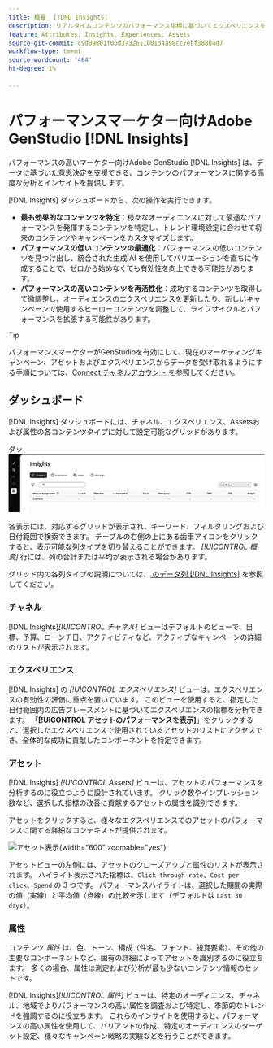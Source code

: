 ```yaml
---
title: 概要  [!DNL Insights]
description: リアルタイムコンテンツのパフォーマンス指標に基づいてエクスペリエンスを最適化する方法を説明します。
feature: Attributes, Insights, Experiences, Assets
source-git-commit: c9d09801f0bd3732611b01d4a98cc7ebf38884d7
workflow-type: tm+mt
source-wordcount: '484'
ht-degree: 1%

---
```



# パフォーマンスマーケター向けAdobe GenStudio [!DNL Insights]

パフォーマンスの高いマーケター向けAdobe GenStudio [!DNL Insights] は、データに基づいた意思決定を支援できる、コンテンツのパフォーマンスに関する高度な分析とインサイトを提供します。

[!DNL Insights] ダッシュボードから、次の操作を実行できます。

- **最も効果的なコンテンツを特定**：様々なオーディエンスに対して最適なパフォーマンスを発揮するコンテンツを特定し、トレンド環境設定に合わせて将来のコンテンツやキャンペーンをカスタマイズします。
- **パフォーマンスの低いコンテンツの最適化**：パフォーマンスの低いコンテンツを見つけ出し、統合された生成 AI を使用してバリエーションを直ちに作成することで、ゼロから始めなくても有効性を向上できる可能性があります。
- **パフォーマンスの高いコンテンツを再活性化**：成功するコンテンツを取得して微調整し、オーディエンスのエクスペリエンスを更新したり、新しいキャンペーンで使用するヒーローコンテンツを調整して、ライフサイクルとパフォーマンスを拡張する可能性があります。

>[!TIP]
>
>パフォーマンスマーケターがGenStudioを有効にして、現在のマーケティングキャンペーン、アセットおよびエクスペリエンスからデータを受け取れるようにする手順については、[Connect チャネルアカウント ](connect-channel.md) を参照してください。

## ダッシュボード

[!DNL Insights] ダッシュボードには、チャネル、エクスペリエンス、Assetsおよび属性の各コンテンツタイプに対して設定可能なグリッドがあります。

ダッ ![[!DNL Insights] ボード ](/help/assets/insights-dashboard.png)

各表示には、対応するグリッドが表示され、キーワード、フィルタリングおよび日付範囲で検索できます。 テーブルの右側の上にある歯車アイコンをクリックすると、表示可能な列タイプを切り替えることができます。 _[!UICONTROL 概要]_ 行には、列の合計または平均が表示される場合があります。

グリッド内の各列タイプの説明については、[ のデータ列  [!DNL Insights]](data-columns.md) を参照してください。

### チャネル

[!DNL Insights]_[!UICONTROL チャネル]_ ビューはデフォルトのビューで、目標、予算、ローンチ日、アクティビティなど、アクティブなキャンペーンの詳細のリストが表示されます。

### エクスペリエンス

[!DNL Insights] の _[!UICONTROL エクスペリエンス]_ ビューは、エクスペリエンスの有効性の評価に重点を置いています。 このビューを使用すると、指定した日付範囲内の広告プレースメントに基づいてエクスペリエンスの指標を分析できます。 「**[!UICONTROL アセットのパフォーマンスを表示]**」をクリックすると、選択したエクスペリエンスで使用されているアセットのリストにアクセスでき、全体的な成功に貢献したコンポーネントを特定できます。

### アセット

[!DNL Insights] _[!UICONTROL Assets]_ ビューは、アセットのパフォーマンスを分析するのに役立つように設計されています。 クリック数やインプレッション数など、選択した指標の改善に貢献するアセットの属性を識別できます。

アセットをクリックすると、様々なエクスペリエンスでのアセットのパフォーマンスに関する詳細なコンテキストが提供されます。

![ アセット表示 ](/help/assets/insights-asset-view.png){width="600" zoomable="yes"}

アセットビューの左側には、アセットのクローズアップと属性のリストが表示されます。 ハイライト表示された指標は、`Click-through rate`、`Cost per click`、`Spend` の 3 つです。 パフォーマンスハイライトは、選択した期間の実際の値（実線）と平均値（点線）の比較を示します（デフォルトは `Last 30 days`）。

### 属性

コンテンツ _属性_ は、色、トーン、構成（件名、フォント、視覚要素）、その他の主要なコンポーネントなど、固有の詳細によってアセットを識別するのに役立ちます。 多くの場合、属性は測定および分析が最も少ないコンテンツ情報のセットです。

[!DNL Insights]_[!UICONTROL 属性]_ ビューは、特定のオーディエンス、チャネル、地域でよりパフォーマンスの高い属性を調査および特定し、季節的なトレンドを強調するのに役立ちます。 これらのインサイトを使用すると、パフォーマンスの高い属性を使用して、バリアントの作成、特定のオーディエンスのターゲット設定、様々なキャンペーン戦略の実験などを行うことができます。
